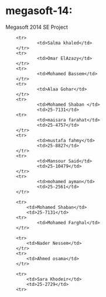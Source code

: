 megasoft-14:
===========

Megasoft 2014 SE Project
<table>

        <tr>
                <td>Salma khaled</td>
        </tr>
        <tr>
                <td>Omar ElAzazy</td>
        </tr>
        <tr>
                <td>Mohamed Bassem</td>
        </tr>
        <tr>
                <td>Alaa Gohar</td>
        </tr>
        <tr>
                <td>Mohamed Shaban </td>
                <td>25-7131</td>
        <tr>
                <td>maisara farahat</td>
                <td>25-4757</td>
        </tr>
        <tr>
                <td>mustafa fahmy</td>
                <td>25-8827</td>
        </tr>
        <tr>
                <td>Mansour Said</td>
                <td>25-10479</td>
        </tr>
        <tr>
                <td>mohamed ayman</td>
                <td>25-2561</td>
        </tr>

        <tr>
            <td>Mohamed Shaban</td>
            <td>25-7131</td>
        <tr>
                <td>Mohamed Farghal</td>
        </tr>

        <tr>
            <td>Nader Nessem</td>
        </tr>
        <tr>
            <td>Ahmed osama</td>
        </tr>

        <tr>
            <td>Sara Khodeir</td>
            <td>25-2729</td>
        <tr>

</table>
